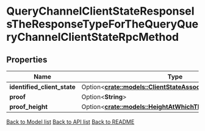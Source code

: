 # QueryChannelClientStateResponseIsTheResponseTypeForTheQueryQueryChannelClientStateRpcMethod

## Properties

Name | Type | Description | Notes
------------ | ------------- | ------------- | -------------
**identified_client_state** | Option<[**crate::models::ClientStateAssociatedWithTheChannel**](client_state_associated_with_the_channel.md)> |  | [optional]
**proof** | Option<**String**> |  | [optional]
**proof_height** | Option<[**crate::models::HeightAtWhichTheProofWasRetrieved**](height_at_which_the_proof_was_retrieved.md)> |  | [optional]

[Back to Model list](../README.md#documentation-for-models) [Back to API list](../README.md#documentation-for-api-endpoints) [Back to README](../README.md)


